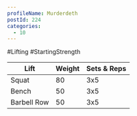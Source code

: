 ```yaml
---
profileName: Murderdeth
postId: 224
categories:
  - 10
---
```

#Lifting #StartingStrength

| Lift | Weight | Sets & Reps |
| --- | --- | --- |
| Squat | 80 | 3x5 |
| Bench | 50 | 3x5 |
| Barbell Row | 50 | 3x5 |

